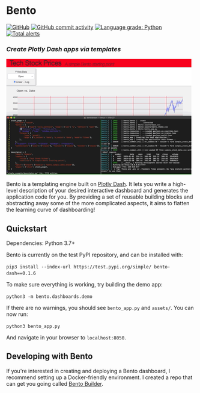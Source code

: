 # Bento

[![GitHub](https://img.shields.io/github/license/dereklarson/bento?style=for-the-badge)](https://github.com/dereklarson/bento/blob/master/LICENSE)
[![GitHub commit activity](https://img.shields.io/github/commit-activity/m/dereklarson/bento?style=for-the-badge)](https://github.com/dereklarson/bento/graphs/contributors)
[![Language grade: Python](https://img.shields.io/lgtm/grade/python/g/dereklarson/bento.svg?style=for-the-badge)](https://lgtm.com/projects/g/dereklarson/bento/context:python)
[![Total alerts](https://img.shields.io/lgtm/alerts/g/dereklarson/bento.svg?style=for-the-badge)](https://lgtm.com/projects/g/dereklarson/bento/alerts/)

### *Create Plotly Dash apps via templates*

![Bento Example](bento_example.gif)

Bento is a templating engine built on [Plotly Dash](https://plotly.com/dash/). It lets you
write a high-level description of your desired interactive dashboard and generates
the application code for you. By providing a set of reusable building blocks and
abstracting away some of the more complicated aspects, it aims to flatten the learning
curve of dashboarding!

## Quickstart
Dependencies: Python 3.7+

Bento is currently on the test PyPI repository, and can be installed with:

`pip3 install --index-url https://test.pypi.org/simple/ bento-dash==0.1.6`

To make sure everything is working, try building the demo app:

`python3 -m bento.dashboards.demo`

If there are no warnings, you should see `bento_app.py` and `assets/`.
You can now run:

`python3 bento_app.py`

And navigate in your browser to `localhost:8050`.

## Developing with Bento
If you're interested in creating and deploying a Bento dashboard, I recommend setting
up a Docker-friendly environment. I created a repo that can get you going called
[Bento Builder](https://github.com/dereklarson/bento_builder).
